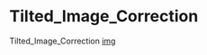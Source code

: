 # Tilted_Image_Correction
Tilted_Image_Correction
[img](https://github.com/kerong2002/Tilted_Image_Correction/blob/main/%E5%9C%96%E7%89%871.png)
